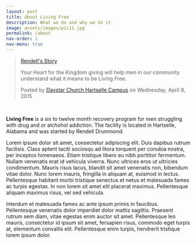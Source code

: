 ```yaml
---
layout: post
title: About Living Free
description: What we do and why we do it
image: assets/images/pic11.jpg
permalink: /about
nav-order: 1
nav-menu: true
---
```



<div class="fb-video" data-href="https://www.facebook.com/daystarhartselle/videos/962735087094000/" data-width="700" data-show-text="false"><blockquote cite="https://www.facebook.com/daystarhartselle/videos/962735087094000/" class="fb-xfbml-parse-ignore"><a href="https://www.facebook.com/daystarhartselle/videos/962735087094000/">Rendell&#039;s Story</a><p>Your Heart for the Kingdom giving will help men in our community understand what it means to be Living Free.</p>Posted by <a href="https://www.facebook.com/daystarhartselle/">Daystar Church Hartselle Campus</a> on Wednesday, April 8, 2015</blockquote></div>

<br>

**Living Free** is a six to twelve month recovery program for men struggling with drug and or alchohol addiction. The facility is located in Hartselle, Alabama and was started by Rendell Drummond.

Lorem ipsum dolor sit amet, consectetur adipiscing elit. Duis dapibus rutrum facilisis. Class aptent taciti sociosqu ad litora torquent per conubia nostra, per inceptos himenaeos. Etiam tristique libero eu nibh porttitor fermentum. Nullam venenatis erat id vehicula viverra. Nunc ultrices eros ut ultricies condimentum. Mauris risus lacus, blandit sit amet venenatis non, bibendum vitae dolor. Nunc lorem mauris, fringilla in aliquam at, euismod in lectus. Pellentesque habitant morbi tristique senectus et netus et malesuada fames ac turpis egestas. In non lorem sit amet elit placerat maximus. Pellentesque aliquam maximus risus, vel sed vehicula.

Interdum et malesuada fames ac ante ipsum primis in faucibus. Pellentesque venenatis dolor imperdiet dolor mattis sagittis. Praesent rutrum sem diam, vitae egestas enim auctor sit amet. Pellentesque leo mauris, consectetur id ipsum sit amet, fersapien risus, commodo eget turpis at, elementum convallis elit. Pellentesque enim turpis, hendrerit tristique lorem ipsum dolor.

